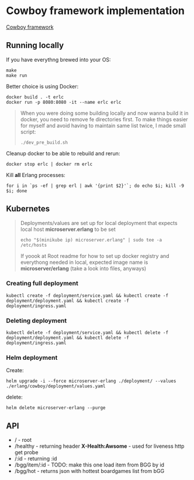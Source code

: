 # Cowboy framework implementation

[Cowboy framework](https://github.com/ninenines/cowboy)

## Running locally

If you have everythng brewed into your OS:

```
make
make run
```

Better choice is using Docker:

```
docker build . -t erlc
docker run -p 8080:8080 -it --name erlc erlc
```

> When you were doing some building locally and now wanna build it in docker, you need to remove fe directories first.
> To make things easier for myself and avoid having to maintain same list twice, I made small script:
> ```
> ./dev_pre_build.sh
> ```

Cleanup docker to be able to rebuild and rerun:

```
docker stop erlc | docker rm erlc
```

Kill **all** Erlang processes:

```
for i in `ps -ef | grep erl | awk '{print $2}'`; do echo $i; kill -9 $i; done
```

## Kubernetes

> Deployments/values are set up for local deployment that expects local host **microserver.erlang** to be set
>
> ```
> echo "$(minikube ip) microserver.erlang" | sudo tee -a /etc/hosts
> ```
>
> If yoook at Root readme for how to set up docker registry and everythong needed in local, expected image name is **microserver/erlang** (take a look into files, anyways)


### Creating full deployment

```
kubectl create -f deployment/service.yaml && kubectl create -f deployment/deployment.yaml && kubectl create -f deployment/ingress.yaml
```

### Deleting deployment

```
kubectl delete -f deployment/service.yaml && kubectl delete -f deployment/deployment.yaml && kubectl delete -f deployment/ingress.yaml
```

### Helm deployment

Create:
```
helm upgrade -i --force microserver-erlang ./deployment/ --values ./erlang/cowboy/deployment/values.yaml
```
delete:
```
helm delete microserver-erlang --purge
```



## API

- / - root
- /healthy - returning header **X-Health:Awsome** - used for liveness http get probe
- /:id - returning :id
- /bgg/item/:id - TODO: make this one load item from BGG by id
- /bgg/hot - returns json with hottest boardgames list from bGG